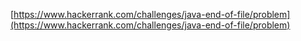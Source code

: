 [https://www.hackerrank.com/challenges/java-end-of-file/problem](https://www.hackerrank.com/challenges/java-end-of-file/problem)